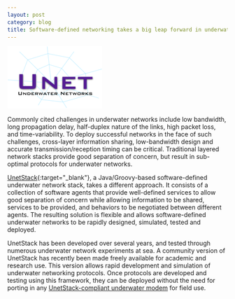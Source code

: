 ```yaml
---
layout: post
category: blog
title: Software-defined networking takes a big leap forward in underwater communications
---
```


![right](/images/unet_post.png "UnetStack")

Commonly cited challenges in underwater networks include low bandwidth, long propagation delay, half-duplex nature of the links, high packet loss, and time-variability. To deploy successful networks in the face of such challenges, cross-layer information sharing, low-bandwidth design and accurate transmission/reception timing can be critical. Traditional layered network stacks provide good separation of concern, but result in sub-optimal protocols for underwater networks.

[UnetStack](http://www.unetstack.net/doc/html/index.html){:target="_blank"}, a Java/Groovy-based software-defined underwater network stack, takes a different approach. It consists of a collection of software agents that provide well-defined services to allow good separation of concern while allowing information to be shared, services to be provided, and behaviors to be negotiated between different agents. The resulting
solution is flexible and allows software-defined underwater networks to be rapidly designed, simulated, tested and deployed.

UnetStack has been developed over several years, and tested through numerous underwater network experiments at sea.  A community version of UnetStack has recently been made freely available for academic and research use.  This version allows rapid development and simulation of underwater networking protocols.  Once protocols are developed and testing using this framework, they can be deployed without the need for porting in any [UnetStack-compliant underwater modem](/technology) for field use.
